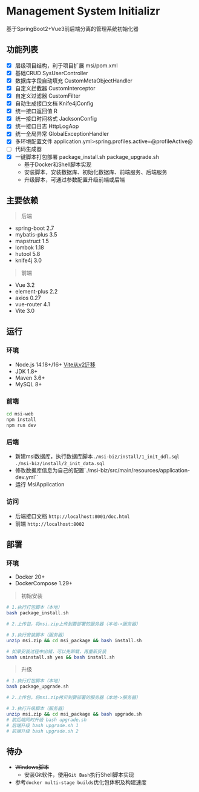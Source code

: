 # Management System Initializr
基于SpringBoot2+Vue3前后端分离的管理系统初始化器

## 功能列表
- [x] 层级项目结构，利于项目扩展 msi/pom.xml
- [x] 基础CRUD SysUserController
- [x] 数据库字段自动填充 CustomMetaObjectHandler
- [x] 自定义拦截器 CustomInterceptor
- [x] 自定义过滤器 CustomFilter
- [x] 自动生成接口文档 Knife4jConfig
- [x] 统一接口返回值 R
- [x] 统一接口时间格式 JacksonConfig
- [x] 统一接口日志 HttpLogAop
- [x] 统一全局异常 GlobalExceptionHandler
- [x] 多环境配置文件 application.yml>spring.profiles.active=@profileActive@
- [ ] 代码生成器
- [x] 一键脚本打包部署 package_install.sh package_upgrade.sh
  - 基于Docker和Shell脚本实现
  - 安装脚本，安装数据库、初始化数据库、前端服务、后端服务
  - 升级脚本，可通过参数配置升级前端或后端

## 主要依赖
> 后端
- spring-boot 2.7
- mybatis-plus 3.5
- mapstruct 1.5
- lombok 1.18
- hutool 5.8
- knife4j 3.0

> 前端
- Vue 3.2
- element-plus 2.2
- axios 0.27
- vue-router 4.1
- Vite 3.0

## 运行
### 环境
- Node.js 14.18+/16+ [Vite从v2迁移](https://cn.vitejs.dev/guide/migration.html)
- JDK 1.8+
- Maven 3.6+
- MySQL 8+

### 前端
```bash
cd msi-web
npm install
npm run dev
```

### 后端
- 新建msi数据库，执行数据库脚本`./msi-biz/install/1_init_ddl.sql` `./msi-biz/install/2_init_data.sql`
- 修改数据库信息为自己的配置`./msi-biz/src/main/resources/application-dev.yml``
- 运行 MsiApplication

### 访问
- 后端接口文档 `http://localhost:8001/doc.html`
- 前端 `http://localhost:8002`

## 部署
### 环境
- Docker 20+
- DockerCompose 1.29+

> 初始安装
```bash
# 1.执行打包脚本（本地）
bash package_install.sh

# 2.上传包，将msi.zip上传到要部署的服务器（本地->服务器）

# 3.执行安装脚本（服务器）
unzip msi.zip && cd msi_package && bash install.sh

# 如果安装过程中出错，可以先卸载，再重新安装
bash uninstall.sh yes && bash install.sh
```

> 升级
```bash
# 1.执行打包脚本（本地）
bash package_upgrade.sh

# 2.上传包，将msi.zip拷贝到要部署的服务器（本地->服务器）

# 3.执行升级脚本（服务器）
unzip msi.zip && cd msi_package && bash upgrade.sh
# 前后端同时升级 bash upgrade.sh  
# 后端升级 bash upgrade.sh 1
# 前端升级 bash upgrade.sh 2
```

## 待办
- ~~Windows脚本~~
  - 安装Git软件，使用`Git Bash`执行Shell脚本实现
- 参考`docker multi-stage builds`优化包体积及构建速度
